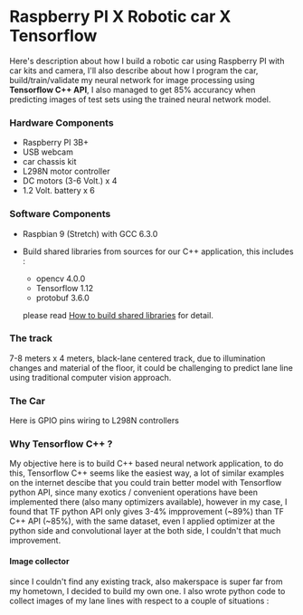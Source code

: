 # Raspberry PI X Robotic car X Tensorflow

Here's description about how I build a robotic car using Raspberry PI with car kits and camera, I'll also describe about how I program the car, build/train/validate my neural network for image processing using **Tensorflow C++ API**, I also managed to get 85% accurancy when predicting images of test sets using the trained neural network model.

### Hardware Components
* Raspberry PI 3B+
* USB webcam
* car chassis kit
* L298N motor controller
* DC motors (3-6 Volt.) x 4
* 1.2 Volt. battery x 6

### Software Components
* Raspbian 9 (Stretch) with GCC 6.3.0
* Build shared libraries from sources for our C++ application, this includes :
  * opencv 4.0.0
  * Tensorflow 1.12
  * protobuf 3.6.0
  
  please read [How to build shared libraries](build_essential_libraries.md) for detail.


### The track
7-8 meters x 4 meters, black-lane centered track, due to illumination changes and material of the floor, it could be challenging to predict lane line using traditional computer vision approach.


### The Car


Here is GPIO pins wiring to L298N controllers


### Why Tensorflow C++ ?
My objective here is to build C++ based neural network application, to do this, Tensorflow C++ seems like the easiest way, a lot of similar examples on the internet descibe that you could train better model with Tensorflow python API, since many exotics / convenient operations have been implemented there (also many optimizers available), however in my case, I found that TF python API only gives 3-4% impprovement (~89%) than TF C++ API (~85%), with the same dataset, even I applied optimizer at the python side and convolutional layer at the both side, I couldn't that much improvement.

#### Image collector
since I couldn't find any existing track, also makerspace is super far from my hometown, I decided to build my own one. I also wrote python code to collect images of my lane lines with respect to a couple of situations :
